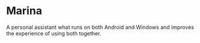 # Marina
A personal assistant what runs on both Android and Windows and improves the experience of using both together.
